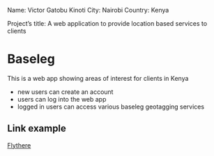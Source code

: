 Name: Victor Gatobu Kinoti
City: Nairobi
Country: Kenya

Project’s title: A web application to provide location based services to clients

# Baseleg

This is a web app showing areas of interest for clients in Kenya
* new users can create an account 
* users can log into the web app
* logged in users can access various baseleg geotagging services

## Link example
[Flythere](https://www.flythere.com/)
